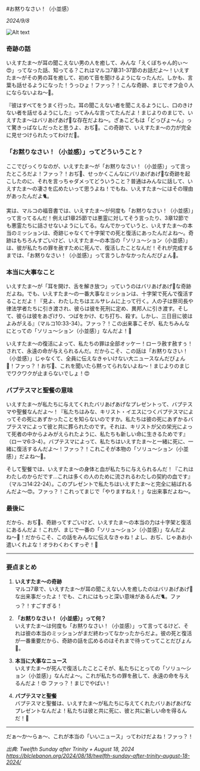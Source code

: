 #お黙りなさい！（小並感）

*2024/9/8*

![Alt text](/static/images/blog/6.png)

### 奇跡の話
いえすたま〜が耳の聞こえない男の人を癒して、みんな「えくぼちゃん的ぃ〜😍」ってなった話、知ってる？これはマルコ7章31-37節のお話だよ〜！いえすたま〜がその男の耳を癒して、初めて音を聞けるようになったんだ。しかも、言葉も話せるようになった！うっひょ！ファっ？！こんな奇跡、まじでオフ会０人にならないよね〜🐇。

『彼はすべてをうまく行った。耳の聞こえない者を聞こえるようにし、口のきけない者を話せるようにした』ってみんな言ってたんだよ！まじよりのまじで、いえすたま〜はバリあげあげ🌱な存在だよね〜。ざぁこどもは「どっぴょ〜ん」って驚きっぱなしだったと思うよ、おぢ👴。この奇跡で、いえすたま〜の力が完全に見せつけられたってわけだ🐇。

### 「お黙りなさい！（小並感）」ってどういうこと？
ここでびっくりなのが、いえすたま〜が「お黙りなさい！（小並感）」って言ったところだよ！ファっ？！おぢ👴、せっかくこんなにバリあげあげ🌱な奇跡を起こしたのに、それを言っちゃダメってどういうこと？普通はみんなに話して、いえすたま〜の凄さを広めたいって思うよね！でもね、いえすたま〜にはその理由があったんだよ🐈。

実は、マルコの福音書では、いえすたま〜が何度も「お黙りなさい！（小並感）」って言ってるんだ！例えば1章25節では悪霊に対してそう言ったり、3章12節でも悪霊たちに話させないようにしてる。なんでかっていうと、いえすたま〜の本当のミッションは、奇跡じゃなくて十字架での死と復活にあったんだよね〜。奇跡はもちろんすごいけど、いえすたま〜の本当の「ソリュ〜ション（小並感）」は、彼が私たちの罪を赦すために死んで、復活したことなんだ！それが完成するまでは、「お黙りなさい！（小並感）」って言うしかなかったんだぴょん🐇。

### 本当に大事なこと
いえすたま〜が「耳を開け、舌を解き放つ」っていうのはバリあげあげ🌱な奇跡だよね。でも、いえすたま〜の一番大事なミッションは、十字架で死んで復活することだよ！『見よ、わたしたちはエルサレムに上って行く。人の子は祭司長や律法学者たちに引き渡され、彼らは彼を死刑に定め、異邦人に引き渡す。そして、彼らは彼をあざけり、つばをかけ、むち打ち、殺す。しかし、三日目に彼はよみがえる』（マルコ10:33-34）。ファっ？！この出来事こそが、私たちみんなにとっての「ソリュ〜ション（小並感）」なんだよ！🐇

いえすたま〜の復活によって、私たちの罪は全部オッケー！ローラ赦す赦すぅ！されて、永遠の命が与えられるんだ。だからこそ、この話は「お黙りなさい！（小並感）」じゃなくて、全員に伝えなきゃいけない大ニュースなんだぴょん🥺！ファっ？！おぢ👴、これを聞いたら黙ってられないよね〜！まじよりのまじでワクワクが止まらないでしょ！😍

### バプテスマと聖餐の意味
いえすたま〜が私たちに与えてくれたバリあげあげなプレゼントって、バプテスマや聖餐なんだよ〜！『私たちはみな、キリスト・イエスにつくバプテスマによってその死にあずかったことを知らないのですか。私たちは彼の死にあずかるバプテスマによって彼と共に葬られたのです。それは、キリストが父の栄光によって死者の中からよみがえられたように、私たちも新しい命に生きるためです』（ローマ6:3-4）。バプテスマによって、私たちはいえすたま〜と一緒に死に、一緒に復活するんだよ〜！ファっ？！これこそが本物の「ソリュ〜ション（小並感）」だよね〜🐇。

そして聖餐では、いえすたま〜の身体と血が私たちに与えられるんだ！『これはわたしのからだです…これは多くの人のために流されるわたしの契約の血です』（マルコ14:22-24）。このプレゼントで私たちはいえすたま〜と完全に結ばれるんだよ〜😍。ファっ？！これってまじで「やりますねえ！」な出来事だよね〜。

### 最後に
だから、おぢ👴、奇跡ってすごいけど、いえすたま〜の本当の力は十字架と復活にあるんだよ！これが、まじで一番の「ソリュ〜ション（小並感）」なんだよね〜🥺！だからこそ、この話をみんなに伝えなきゃね！よし、おぢ、じゃあお小遣いくれよな！オラわくわくすっぞ！🐇

---

### 要点まとめ

1. **いえすたま〜の奇跡**  
   マルコ7章で、いえすたま〜が耳の聞こえない人を癒したのはバリあげあげ🌱な出来事だったよ！でも、これにはもっと深い意味があるんだ🐈。ファっ？！すごすぎる！

2. **「お黙りなさい！（小並感）」って何？**  
   いえすたま〜は何度も「お黙りなさい！（小並感）」って言ってるけど、それは彼の本当のミッションがまだ終わってなかったからだよ。彼の死と復活が一番重要だから、奇跡の話を広めるのはそれまで待ってってことだぴょん🐇。

3. **本当に大事なニュース**  
   いえすたま〜が死んで復活したことこそが、私たちにとっての「ソリュ〜ション（小並感）」なんだよ〜。これが私たちの罪を赦して、永遠の命を与えるんだよ！😍 ファっ？！まじでやばい！

4. **バプテスマと聖餐**  
   バプテスマと聖餐は、いえすたま〜が私たちに与えてくれたバリあげあげなプレゼントなんだよ！私たちは彼と共に死に、彼と共に新しい命を得るんだ！🐇

---

だぁ〜か〜らぁ〜、これが本当の「いいニュース」ってわけだよね！ファっ？！

 *出典: Twelfth Sunday after Trinity + August 18, 2024 https://blclebanon.org/2024/08/18/twelfth-sunday-after-trinity-august-18-2024/*
